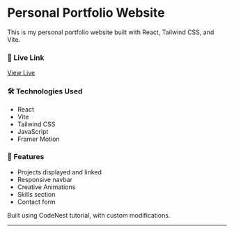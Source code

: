 # Personal Portfolio Website

This is my personal portfolio website built with React, Tailwind CSS, and Vite.

### 🚀 Live Link
[View Live](https://your-deployed-link.vercel.app)

### 🛠️ Technologies Used
- React
- Vite
- Tailwind CSS
- JavaScript
- Framer Motion

### 📁 Features
- Projects displayed and linked
- Responsive navbar
- Creative Animations
- Skills section
- Contact form

Built using CodeNest tutorial, with custom modifications.

---
